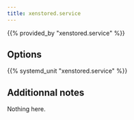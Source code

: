 ```yaml
---
title: xenstored.service
---
```


{{% provided_by "xenstored.service" %}}

## Options

{{% systemd_unit "xenstored.service" %}}

## Additionnal notes

Nothing here.